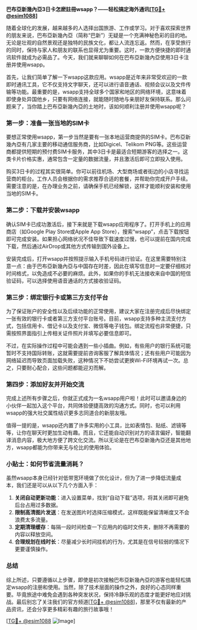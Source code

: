**巴布亞新幾內亞3日卡怎麽註冊wsapp？——轻松搞定海外通讯[[TG💪+ @esim1088](https://t.me/s/esim1088)]**

随着全球化的发展，越来越多的人选择出国旅游、工作或学习。对于喜欢探索世界的朋友来说，巴布亞新幾內亞（简称“巴新”）无疑是一个充满神秘色彩的目的地。无论是壮观的自然景观还是独特的民族文化，都让人流连忘返。然而，在享受旅行的同时，保持与家人和朋友的联系也显得尤为重要。这时，一款方便快捷的即时通讯软件就成为必需品了。今天，我们就来聊聊如何在巴布亞新幾內亞使用3日卡注册并使用wsapp。

首先，让我们简单了解一下wsapp这款应用。wsapp是近年来非常受欢迎的一款即时通讯工具，它不仅支持文字聊天，还可以进行语音通话、视频会议以及文件传输等功能。最重要的是，wsapp支持全球多个国家和地区的网络环境，这意味着即使身处异国他乡，只要有网络连接，就能随时随地与亲朋好友保持联系。那么问题来了，当你踏上巴布亞新幾內亞的土地时，该如何顺利注册并使用wsapp呢？

### 第一步：准备一张当地的SIM卡

要想正常使用wsapp，第一步当然是要有一张本地运营商提供的SIM卡。巴布亞新幾內亞有几家主要的移动通信服务商，比如Digicel、Telikom PNG等。这些运营商都提供短期的预付费SIM卡服务，其中3日卡是最适合短期游客的选择之一。这类卡片价格实惠，通常包含一定量的数据流量，并且激活后即可立即投入使用。

购买3日卡的过程其实很简单。你可以前往机场、大型商场或者街边的小店寻找运营商的柜台。工作人员会根据你的需求推荐合适的套餐，并帮助你完成开户手续。需要注意的是，在办理业务之前，请确保手机已经解锁，这样才能顺利安装和使用当地的SIM卡。

### 第二步：下载并安装wsapp

确认SIM卡已成功激活后，接下来就是下载wsapp应用程序了。打开手机上的应用商店（如Google Play Store或Apple App Store），搜索“wsapp”，点击下载按钮即可完成安装。如果担心网络状况不佳导致下载速度过慢，也可以提前在国内完成下载，然后通过AirDrop或其他方式传输到国外设备上。

安装完成后，打开wsapp并按照提示输入手机号码进行验证。在这里需要特别注意一点：由于巴布亞新幾內亞与中国存在时差，因此在填写信息时一定要仔细核对时间格式，以免造成不必要的麻烦。此外，如果你的手机无法接收来自中国的短信验证码，可以选择使用语音通话的方式接收验证码。

### 第三步：绑定银行卡或第三方支付平台

为了保证账户的安全性以及后续功能的正常使用，建议大家在注册完成后尽快绑定一张有效的银行卡或者第三方支付平台账号。目前，wsapp支持多种主流支付方式，包括信用卡、借记卡以及支付宝、微信等电子钱包。绑定流程也非常便捷，只需按照界面指引上传相关证件照片并填写必要信息即可。

不过，在实际操作过程中可能会遇到一些小插曲。例如，有些用户的银行系统可能暂时不支持国际转账，这就需要提前咨询客服了解具体情况；还有些用户可能因为网络延迟而导致页面加载失败，这种情况下不妨尝试更换Wi-Fi环境再试一次。总之，只要耐心配合，这些问题都能迎刃而解。

### 第四步：添加好友并开始交流

完成上述所有步骤之后，你就正式成为一名wsapp用户啦！此时可以邀请身边的小伙伴一起加入这个平台，共同体验便捷高效的沟通方式。同时，也可以利用wsapp的强大社交属性结识更多志同道合的新朋友哦。

值得一提的是，wsapp还内置了许多实用的小工具，比如表情包、贴纸、滤镜等等，让你在聊天时更加生动有趣。而且，它还能自动识别对方的语言偏好，智能翻译消息内容，极大地方便了跨文化交流。所以无论是在巴布亞新幾內亞还是其他地方，wsapp都能为你带来无与伦比的使用体验。

### 小贴士：如何节省流量消耗？

虽然wsapp本身已经针对低带宽环境做了优化设计，但为了进一步降低流量成本，我们还是可以从以下几个方面入手：

1. **关闭自动更新功能**：进入设置菜单，找到“自动下载”选项，将其关闭即可避免后台占用过多数据。
2. **限制高清图片发送**：在发送图片时选择压缩模式，这样既能保留清晰度又不会浪费太多流量。
3. **定期清理缓存**：每隔一段时间检查一下应用内的临时文件夹，删除不再需要的内容以释放空间。
4. **合理规划在线时长**：尽量减少长时间挂机的行为，尤其是在信号较弱的情况下更要谨慎操作。

### 总结

综上所述，只要遵循以上步骤，即使是初次接触巴布亞新幾內亞的游客也能轻松搞定wsapp的注册和使用。当然，除了技术层面的操作之外，良好的心态同样重要。毕竟旅途中难免会遇到各种突发状况，保持冷静乐观的态度才能更好地应对挑战。最后别忘了关注我们的官方频道[[TG💪+ @esim1088](https://t.me/s/esim1088)]，那里不仅有最新的产品资讯，还会分享更多精彩有趣的旅行故事哦！

[[TG💪+ @esim1088](https://t.me/s/esim1088) ![Image](https://i.postimg.cc/4NQfJmqS/Snipaste-2025-05-13-00-14-12.png)]